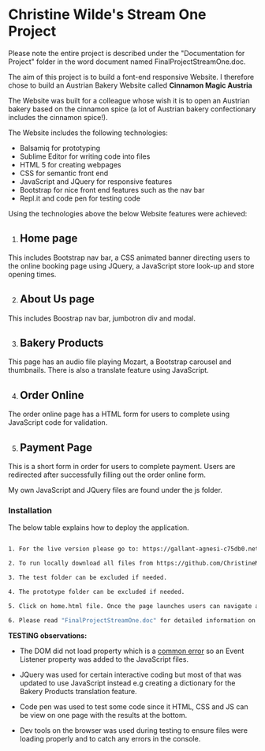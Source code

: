 
# Christine Wilde's Stream One Project

Please note the entire project is described under the "Documentation for Project" folder in the word document named FinalProjectStreamOne.doc.

The aim of this project is to build a font-end responsive Website. I therefore chose to build an Austrian Bakery Website called **Cinnamon Magic Austria**

The Website was built for a colleague whose wish it is to open an Austrian bakery based on the cinnamon spice (a lot of Austrian bakery confectionary includes the cinnamon spice!).

The Website includes the following technologies:

* Balsamiq for prototyping
* Sublime Editor for writing code into files
* HTML 5 for creating webpages
* CSS for semantic front end
* JavaScript and JQuery for responsive features
* Bootstrap for nice front end features such as the nav bar
* Repl.it and code pen for testing code

Using the technologies above the below Website features were achieved:

1. ## Home page
This includes Bootstrap nav bar, a CSS animated banner directing users to the online booking page using JQuery, a JavaScript store look-up and store opening times.

2. ## About Us page
This includes Boostrap nav bar, jumbotron div and modal.

3. ## Bakery Products
This page has an audio file playing Mozart, a Bootstrap carousel and thumbnails. There is also a translate feature using JavaScript.

4. ## Order Online
The order online page has a HTML form for users to complete using JavaScript code for validation.

5. ## Payment Page
This is a short form in order for users to complete payment. Users are redirected after successfully filling out the order online form.

My own JavaScript and JQuery files are found under the js folder.

### Installation

The below table explains how to deploy the application.



```sh

1. For the live version please go to: https://gallant-agnesi-c75db0.netlify.com/home.html

2. To run locally download all files from https://github.com/ChristineMWilde/Stream_One_Project_GH.

3. The test folder can be excluded if needed.

4. The prototype folder can be excluded if needed.

5. Click on home.html file. Once the page launches users can navigate all other html pages using the Bootstrap navbar.

6. Please read "FinalProjectStreamOne.doc" for detailed information on this project. This document is found under the folder "Documentation for project" folder

```


**TESTING observations:**

  * The DOM did not load property which is a [common error](https://developer.mozilla.org/en-US/docs/Web/Events/DOMContentLoaded)
so an Event Listener property was added to the JavaScript files. 
  
  * JQuery was used for certain interactive coding but most of that was updated to use JavaScript instead e.g creating a dictionary for the Bakery Products translation feature.

  * Code pen was used to test some code since it HTML, CSS and JS can be view on one page with the results at the bottom.

  * Dev tools on the browser was used during testing to ensure files were loading properly and to catch any errors in the console.

